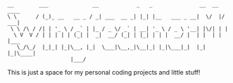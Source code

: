     __        ___              __            _   _               __  __  ____ 
    \ \      / (_)_ __   __ _ / _| ___  __ _| |_| |__   ___ _ __|  \/  |/ ___|
     \ \ /\ / /| | '_ \ / _` | |_ / _ \/ _` | __| '_ \ / _ \ '__| |\/| | |    
      \ V  V / | | | | | (_| |  _|  __/ (_| | |_| | | |  __/ |  | |  | | |___ 
       \_/\_/  |_|_| |_|\__, |_|  \___|\__,_|\__|_| |_|\___|_|  |_|  |_|\____|
                        |___/                                                 
This is just a space for my personal coding projects and little stuff!
